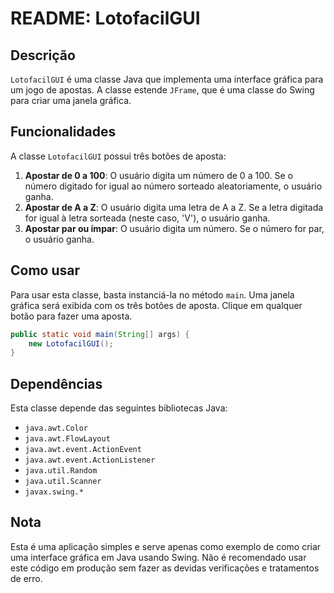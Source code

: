 # README: LotofacilGUI

## Descrição
`LotofacilGUI` é uma classe Java que implementa uma interface gráfica para um jogo de apostas. A classe estende `JFrame`, que é uma classe do Swing para criar uma janela gráfica.

## Funcionalidades
A classe `LotofacilGUI` possui três botões de aposta:
1. **Apostar de 0 a 100**: O usuário digita um número de 0 a 100. Se o número digitado for igual ao número sorteado aleatoriamente, o usuário ganha.
2. **Apostar de A a Z**: O usuário digita uma letra de A a Z. Se a letra digitada for igual à letra sorteada (neste caso, 'V'), o usuário ganha.
3. **Apostar par ou ímpar**: O usuário digita um número. Se o número for par, o usuário ganha.

## Como usar
Para usar esta classe, basta instanciá-la no método `main`. Uma janela gráfica será exibida com os três botões de aposta. Clique em qualquer botão para fazer uma aposta.

```java
public static void main(String[] args) {
    new LotofacilGUI();
}
```

## Dependências
Esta classe depende das seguintes bibliotecas Java:
- `java.awt.Color`
- `java.awt.FlowLayout`
- `java.awt.event.ActionEvent`
- `java.awt.event.ActionListener`
- `java.util.Random`
- `java.util.Scanner`
- `javax.swing.*`

## Nota
Esta é uma aplicação simples e serve apenas como exemplo de como criar uma interface gráfica em Java usando Swing. Não é recomendado usar este código em produção sem fazer as devidas verificações e tratamentos de erro.
